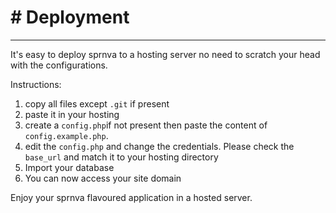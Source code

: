 # # Deployment
--- 
It's easy to deploy sprnva to a hosting server no need to scratch your head with the configurations.

Instructions:
1. copy all files except `.git` if present
2. paste it in your hosting 
3. create a `config.php`if not present then paste the content of `config.example.php`.
4. edit the `config.php` and change the credentials. Please check the `base_url` and match it to your hosting directory
5. Import your database
6. You can now access your site domain

Enjoy your sprnva flavoured application in a hosted server.